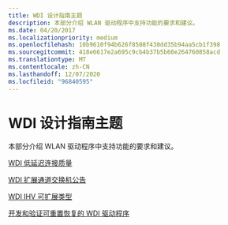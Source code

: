 ```yaml
---
title: WDI 设计指南主题
description: 本部分介绍 WLAN 驱动程序中支持功能的要求和建议。
ms.date: 04/20/2017
ms.localizationpriority: medium
ms.openlocfilehash: 10b9610f94b626f8508f430dd35b94aa5cb1f398
ms.sourcegitcommit: 418e6617e2a695c9cb4b37b5b60e264760858acd
ms.translationtype: MT
ms.contentlocale: zh-CN
ms.lasthandoff: 12/07/2020
ms.locfileid: "96840595"
---
```

# <a name="wdi-design-guide-topics"></a>WDI 设计指南主题


本部分介绍 WLAN 驱动程序中支持功能的要求和建议。

[WDI 低延迟连接质量](wdi-low-latency-connection-quality.md)

[WDI 扩展通道交换机公告](wdi-extended-channel-switch-announcement--ecsa-.md)

[WDI IHV 可扩展类型](wdi-ihv-extensible-types.md)

[开发和验证可重置恢复的 WDI 驱动程序](wdi-develop-and-validate-wdi-drivers-for-reset-recovery.md)

 

 





